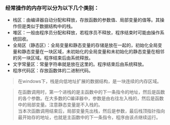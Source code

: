### 经常操作的内存可以分为以下几个类别：  
* 栈区：由编译器自动分配和释放，存放函数的参数值、局部变量的值等。其操作但是类似于数据结构中的栈。  
* 堆区：一般由程序员分配和释放，若程序员不释放，程序结束时可能由操作系统回收。
* 全局区（静态区）：全局变量和静态变量的存储是放在一起的，初始化全局变量和静态变量在一块区域，未初始化的全局变量和未初始化的静态变量在相邻的另一块区域。程序结束后由系统释放。
* 文字常量区：常量字符串就是放在这里的。程序结束后由系统释放。
* 程序代码区：存放函数体的二进制代码。


> 在windows下，栈是向低地址扩展的数据结构，是一块连续的内存区域。

> 在函数调用时，第一个进栈的是主函数中的下一条指令的地址，然后是函数的各个参数。在大多数的C编译器中，参数是由右往左入栈的，然后是函数中的局部变量。注意静态变量是不入栈的。  
> 当本次函数调用结束后，局部变量先出栈，然后是参数，最后栈顶指针指向最开始存的地址，也就是主函数中的下一条指令，程序由该点继续运行。